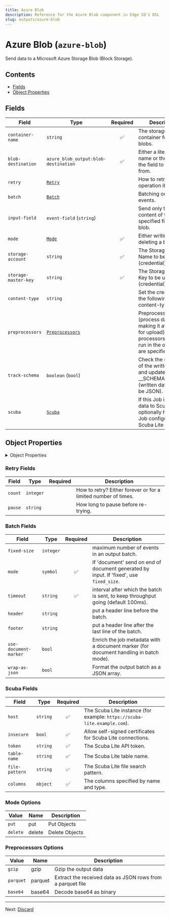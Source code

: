 ```yaml
---
title: Azure Blob
description: Reference for the Azure Blob component in Edge IQ's DSL
slug: outputs/azure-blob
---
```


# Azure Blob (`azure-blob`)

Send data to a Microsoft Azure Storage Blob (Block Storage).


## Contents

- [Fields](#fields)
- [Object Properties](#object-properties)




## Fields


| Field | Type | Required | Description |
|---|---|:---:|---|
| `container-name` | `string` | ✅ | The storage service container for created blobs. |
| `blob-destination` | `azure_blob_output:blob-destination` | ✅ | Either a literal blob name or the name of the field to read it from. |
| `retry` | [`Retry`](#retry-fields) |  | How to retry operation if it fails. |
| `batch` | [`Batch`](#batch-fields) |  | Batching output events. |
| `input-field` | `event-field` (`string`) |  | Send only the content of the specified field to the blob. |
| `mode` | [`Mode`](#mode-options) | ✅ | Either writing or deleting a blob. |
| `storage-account` | `string` | ✅ | The Storage Account Name to be used (credential). |
| `storage-master-key` | `string` | ✅ | The Storage Master Key to be used (credential). |
| `content-type` | `string` |  | Set the created blob the following content-type. |
| `preprocessors` | [`Preprocessors`](#preprocessors-options) |  | Preprocessors (process data before making it available for upload) these processors will be run in the order they are specified. |
| `track-schema` | `boolean` (`bool`) |  | Check the schema of the written data and update __SCHEMA_NUMBER (written data must be JSON). |
| `scuba` | [`Scuba`](#scuba-fields) |  | If this Job is sending data to Scuba Lite, optionally have the Job configure the Scuba Lite instance. |



## Object Properties

<details>
<summary>Object Properties</summary>


| Field | Type | Required | Description |
|---|---|:---:|---|
| `disable-blob-name-guid` | `boolean` (`bool`) |  | Do not append a GUID to the output blob name. |
| `guid-prefix` | `string` |  | GUID Prefix, will be prepended to the GUID, the default value is "/". |
| `guid-suffix` | `string` |  | GUID Suffix, will be appended to the GUID if specified. |

</details>





### Retry Fields

| Field | Type | Required | Description |
|---|---|:---:|---|
| `count` | `integer` |  | How to retry? Either forever or for a limited number of times. |
| `pause` | `string` |  | How long to pause before re-trying. |



### Batch Fields

| Field | Type | Required | Description |
|---|---|:---:|---|
| `fixed-size` | `integer` |  | maximum number of events in an output batch. |
| `mode` | `symbol` | ✅ | If 'document' send on end of document generated by input. If 'fixed', use `fixed_size`. |
| `timeout` | `string` | ✅ | interval after which the batch is sent, to keep throughput going (default 100ms). |
| `header` | `string` |  | put a header line before the batch. |
| `footer` | `string` |  | put a header line after the last line of the batch. |
| `use-document-marker` | `bool` |  | Enrich the job metadata with a document marker (for document handling in batch mode). |
| `wrap-as-json` | `bool` |  | Format the output batch as a JSON array. |



### Scuba Fields

| Field | Type | Required | Description |
|---|---|:---:|---|
| `host` | `string` | ✅ | The Scuba Lite instance (for example: `https://scuba-lite.example.com`). |
| `insecure` | `bool` | ✅ | Allow self-signed certificates for Scuba Lite connections. |
| `token` | `string` | ✅ | The Scuba Lite API token. |
| `table-name` | `string` | ✅ | The Scuba Lite table name. |
| `file-pattern` | `string` | ✅ | The Scuba Lite file search pattern. |
| `columns` | `object` | ✅ | The columns specified by name and type. |





### Mode Options

| Value | Name | Description |
|---|---|---|
| `put` | put | Put Objects |
| `delete` | delete | Delete Objects |



### Preprocessors Options

| Value | Name | Description |
|---|---|---|
| `gzip` | gzip | Gzip the output data |
| `parquet` | parquet | Extract the received data as JSON rows from a parquet file |
| `base64` | base64 | Decode base64 as binary |




---

Next: [Discard](discard.md)  

